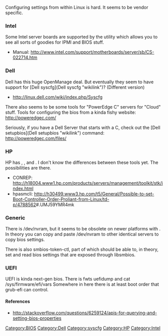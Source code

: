 Configuring <BIOS> settings from within Linux is hard. It seems to be
vendor specific.

### Intel

Some Intel server boards are supported by the <syscfg> utility which
allows you to see all sorts of goodies for IPMI and BIOS stuff.

-   Manual:
    <http://www.intel.com/support/motherboards/server/sb/CS-022714.htm>

### Dell

Dell has this huge OpenManage deal. But eventually they seem to have
support for [Dell syscfg](Dell syscfg "wikilink")? (Different version)

-   <http://linux.dell.com/wiki/index.php/Syscfg>

There also seems to be some tools for "PowerEdge C" servers for "Cloud"
stuff. Tools for configuring the bios from a kinda fishy website:
<http://poweredgec.com/>

Seriously, if you have a Dell Server that starts with a C, check out the
[Dell setupbios](Dell setupbios "wikilink") command:
<http://poweredgec.com/files/>

### HP

HP has <conrep>, <scli>, and <hpasmcli>. I don't know the differences
between these tools yet. The possibilities are there.

-   CONREP:
    <http://h18004.www1.hp.com/products/servers/management/toolkit/stk/index.html>
-   hpasmcli:
    <http://h30499.www3.hp.com/t5/General/Possible-to-set-Boot-Controller-Order-Proliant-from-Linux/td-p/4788562>\#.UMJ59YMR4mk

### Generic

There is /dev/nvram, but it seems to be obsolete on newer platforms with
<UEFI>. In theory you can copy and paste /dev/nvram to other identical
servers to copy bios settings.

There is also smbios-token-ctl, part of <smbios-utils> which should be
able to, in theory, set and read bios settings that are exposed through
libsmbios.

### UEFI

UEFI is kinda next-gen bios. There is fwts uefidump and cat
/sys/firmware/efi/vars Somewhere in here there is at least boot order
that grub-efi can control.

#### References

-   <http://stackoverflow.com/questions/6259124/apis-for-querying-and-setting-bios-properties>

<Category:BIOS> <Category:Dell> <Category:syscfg> <Category:HP>
<Category:Intel>
